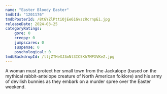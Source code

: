 ```yaml
---
name: "Easter Bloody Easter"
tmdbId: "1201176"
tmdbPosterId: /8tGYZlPttiOjEe61GvszRcrnpEi.jpg
releaseDate: 2024-03-25
categoryRatings:
    gore: 0
    creepy: 0
    jumpscares: 0
    suspense: 0
    psychological: 0
tmdbBackdropId: /lljZTHeXJ3mNt3IC5Kh7MPXVKeZ.jpg
---
```

A woman must protect her small town from the Jackalope (based on the mythical rabbit-antelope creature of North American folklore) and his army of devilish bunnies as they embark on a murder spree over the Easter weekend.
